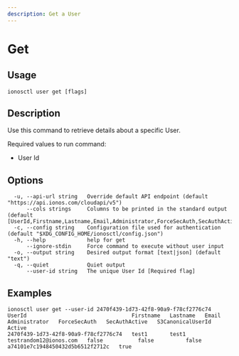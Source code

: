 ```yaml
---
description: Get a User
---
```


# Get

## Usage

```text
ionosctl user get [flags]
```

## Description

Use this command to retrieve details about a specific User.

Required values to run command:

* User Id

## Options

```text
  -u, --api-url string   Override default API endpoint (default "https://api.ionos.com/cloudapi/v5")
      --cols strings     Columns to be printed in the standard output (default [UserId,Firstname,Lastname,Email,Administrator,ForceSecAuth,SecAuthActive,S3CanonicalUserId,Active])
  -c, --config string    Configuration file used for authentication (default "$XDG_CONFIG_HOME/ionosctl/config.json")
  -h, --help             help for get
      --ignore-stdin     Force command to execute without user input
  -o, --output string    Desired output format [text|json] (default "text")
  -q, --quiet            Quiet output
      --user-id string   The unique User Id [Required flag]
```

## Examples

```text
ionosctl user get --user-id 2470f439-1d73-42f8-90a9-f78cf2776c74 
UserId                                 Firstname   Lastname   Email                    Administrator   ForceSecAuth   SecAuthActive   S3CanonicalUserId                  Active
2470f439-1d73-42f8-90a9-f78cf2776c74   test1       test1      testrandom12@ionos.com   false           false          false           a74101e7c1948450432d5b6512f2712c   true
```


